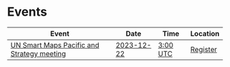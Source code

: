 # Events

| Event | Date | Time| Location |
| --- | --- | --- |----|
| [UN Smart Maps Pacific and Strategy meeting](2023-12-22.md) | [2023-12-22](2023-12-22.md) | [3:00 UTC](https://www.timeanddate.com/worldclock/fixedtime.html?msg=UN+Smart+Maps+Pacific+and+Strategy+meeting&iso=20231222T0300&p1=1440&ah=1) | [Register](https://ucla.zoom.us/j/93540731519?pwd=OG91Q2FPQktpUWF1YldVNVRMT294UT09) |
